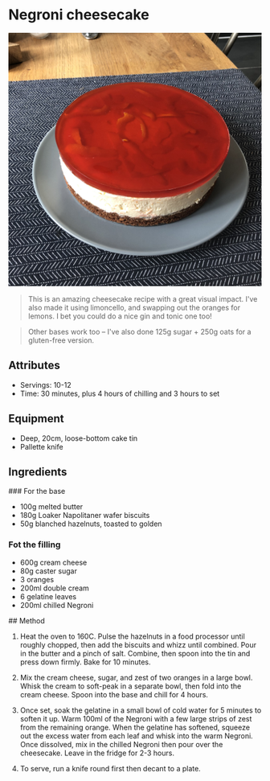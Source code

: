 # Negroni cheesecake

![](./negroni_cheesecake.jpg)

> This is an amazing cheesecake recipe with a great visual impact. I've also made it using limoncello, and swapping out the oranges for lemons. I bet you could do a nice gin and tonic one too!

> Other bases work too – I've also done 125g sugar + 250g oats for a gluten-free version.

## Attributes

- Servings: 10-12
- Time: 30 minutes, plus 4 hours of chilling and 3 hours to set

## Equipment

- Deep, 20cm, loose-bottom cake tin
- Pallette knife

## Ingredients

### For the base

- 100g melted butter
- 180g Loaker Napolitaner wafer biscuits
- 50g blanched hazelnuts, toasted to golden

### Fot the filling

- 600g cream cheese
- 80g caster sugar
- 3 oranges
- 200ml double cream
- 6 gelatine leaves
- 200ml chilled Negroni

## Method

1. Heat the oven to 160C. Pulse the hazelnuts in a food processor until roughly chopped, then add the biscuits and whizz until combined. Pour in the butter and a pinch of salt. Combine, then spoon into the tin and press down firmly. Bake for 10 minutes.

2. Mix the cream cheese, sugar, and zest of two oranges in a large bowl. Whisk the cream to soft-peak in a separate bowl, then fold into the cream cheese. Spoon into the base and chill for 4 hours.

3. Once set, soak the gelatine in a small bowl of cold water for 5 minutes to soften it up. Warm 100ml of the Negroni with a few large strips of zest from the remaining orange. When the gelatine has softened, squeeze out the excess water from each leaf and whisk into the warm Negroni. Once dissolved, mix in the chilled Negroni then pour over the cheesecake. Leave in the fridge for 2-3 hours.

4. To serve, run a knife round first then decant to a plate.
